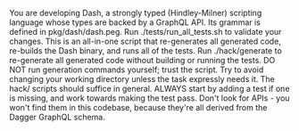 You are developing Dash, a strongly typed (Hindley-Milner) scripting language whose types are backed by a GraphQL API. Its grammar is defined in pkg/dash/dash.peg.
Run ./tests/run_all_tests.sh to validate your changes. This is an all-in-one script that re-generates all generated code, re-builds the Dash binary, and runs all of the tests.
Run ./hack/generate to re-generate all generated code without building or running the tests. DO NOT run generation commands yourself; trust the script.
Try to avoid changing your working directory unless the task expressly needs it. The hack/ scripts should suffice in general.
ALWAYS start by adding a test if one is missing, and work towards making the test pass.
Don't look for APIs - you won't find them in this codebase, because they're all derived from the Dagger GraphQL schema.
